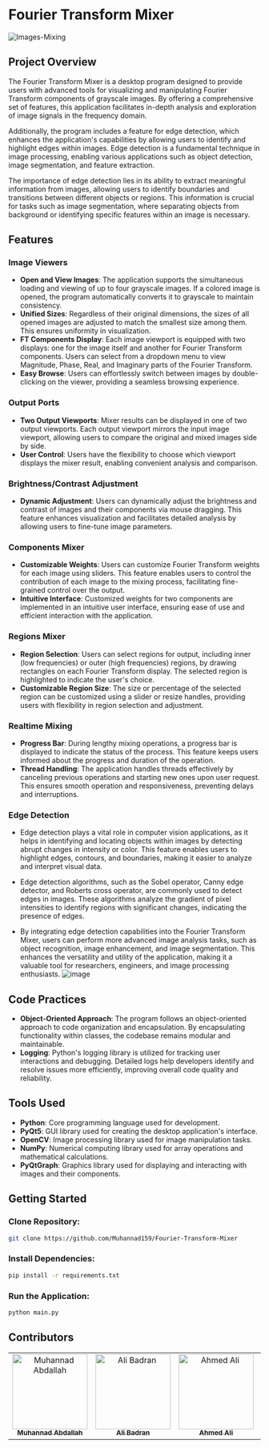 # Fourier Transform Mixer
![Images-Mixing](https://github.com/Muhannad159/Fourier-Transform-Mixer/assets/104541242/6ab94d7f-aeb4-4a1f-82bc-4b823c63850f)

## Project Overview

The Fourier Transform Mixer is a desktop program designed to provide users with advanced tools for visualizing and manipulating Fourier Transform components of grayscale images. By offering a comprehensive set of features, this application facilitates in-depth analysis and exploration of image signals in the frequency domain.

Additionally, the program includes a feature for edge detection, which enhances the application's capabilities by allowing users to identify and highlight edges within images. Edge detection is a fundamental technique in image processing, enabling various applications such as object detection, image segmentation, and feature extraction.

The importance of edge detection lies in its ability to extract meaningful information from images, allowing users to identify boundaries and transitions between different objects or regions. This information is crucial for tasks such as image segmentation, where separating objects from background or identifying specific features within an image is necessary.

## Features

### Image Viewers

- **Open and View Images**: The application supports the simultaneous loading and viewing of up to four grayscale images. If a colored image is opened, the program automatically converts it to grayscale to maintain consistency.
- **Unified Sizes**: Regardless of their original dimensions, the sizes of all opened images are adjusted to match the smallest size among them. This ensures uniformity in visualization.
- **FT Components Display**: Each image viewport is equipped with two displays: one for the image itself and another for Fourier Transform components. Users can select from a dropdown menu to view Magnitude, Phase, Real, and Imaginary parts of the Fourier Transform.
- **Easy Browse**: Users can effortlessly switch between images by double-clicking on the viewer, providing a seamless browsing experience.

### Output Ports

- **Two Output Viewports**: Mixer results can be displayed in one of two output viewports. Each output viewport mirrors the input image viewport, allowing users to compare the original and mixed images side by side.
- **User Control**: Users have the flexibility to choose which viewport displays the mixer result, enabling convenient analysis and comparison.

### Brightness/Contrast Adjustment

- **Dynamic Adjustment**: Users can dynamically adjust the brightness and contrast of images and their components via mouse dragging. This feature enhances visualization and facilitates detailed analysis by allowing users to fine-tune image parameters.

### Components Mixer

- **Customizable Weights**: Users can customize Fourier Transform weights for each image using sliders. This feature enables users to control the contribution of each image to the mixing process, facilitating fine-grained control over the output.
- **Intuitive Interface**: Customized weights for two components are implemented in an intuitive user interface, ensuring ease of use and efficient interaction with the application.

### Regions Mixer

- **Region Selection**: Users can select regions for output, including inner (low frequencies) or outer (high frequencies) regions, by drawing rectangles on each Fourier Transform display. The selected region is highlighted to indicate the user's choice.
- **Customizable Region Size**: The size or percentage of the selected region can be customized using a slider or resize handles, providing users with flexibility in region selection and adjustment.

### Realtime Mixing

- **Progress Bar**: During lengthy mixing operations, a progress bar is displayed to indicate the status of the process. This feature keeps users informed about the progress and duration of the operation.
- **Thread Handling**: The application handles threads effectively by canceling previous operations and starting new ones upon user request. This ensures smooth operation and responsiveness, preventing delays and interruptions.


### Edge Detection

- Edge detection plays a vital role in computer vision applications, as it helps in identifying and locating objects within images by detecting abrupt changes in intensity or color. This feature enables users to highlight edges, contours, and boundaries, making it easier to analyze and interpret visual data.

- Edge detection algorithms, such as the Sobel operator, Canny edge detector, and Roberts cross operator, are commonly used to detect edges in images. These algorithms analyze the gradient of pixel intensities to identify regions with significant changes, indicating the presence of edges.

- By integrating edge detection capabilities into the Fourier Transform Mixer, users can perform more advanced image analysis tasks, such as object recognition, image enhancement, and image segmentation. This enhances the versatility and utility of the application, making it a valuable tool for researchers, engineers, and image processing enthusiasts.
![image](https://github.com/AliBadran716/Fourier-Transform-Mixer/assets/102072821/6107764b-6ae0-4085-8f63-7abb0ca71d71)




## Code Practices

- **Object-Oriented Approach**: The program follows an object-oriented approach to code organization and encapsulation. By encapsulating functionality within classes, the codebase remains modular and maintainable.
- **Logging**: Python's logging library is utilized for tracking user interactions and debugging. Detailed logs help developers identify and resolve issues more efficiently, improving overall code quality and reliability.

## Tools Used

- **Python**: Core programming language used for development.
- **PyQt5**: GUI library used for creating the desktop application's interface.
- **OpenCV**: Image processing library used for image manipulation tasks.
- **NumPy**: Numerical computing library used for array operations and mathematical calculations.
- **PyQtGraph**: Graphics library used for displaying and interacting with images and their components.


## Getting Started

### Clone Repository:

```bash
git clone https://github.com/Muhannad159/Fourier-Transform-Mixer
```

### Install Dependencies:

```bash
pip install -r requirements.txt
```

### Run the Application:

```bash
python main.py
```

## Contributors <a name = "Contributors"></a>

<table>
  <tr>
    <td align="center">
    <a href="https://github.com/Muhannad159" target="_black">
    <img src="https://avatars.githubusercontent.com/u/104541242?v=4" width="150px;" alt="Muhannad Abdallah"/>
    <br />
    <sub><b>Muhannad Abdallah</b></sub></a>
    </td>
  <td align="center">
    <a href="https://github.com/AliBadran716" target="_black">
    <img src="https://avatars.githubusercontent.com/u/102072821?v=4" width="150px;" alt="Ali Badran"/>
    <br />
    <sub><b>Ali Badran</b></sub></a>
    </td>
     <td align="center">
    <a href="https://github.com/ahmedalii3" target="_black">
    <img src="https://avatars.githubusercontent.com/u/110257687?v=4" width="150px;" alt="Ahmed Ali"/>
    <br />
    <sub><b>Ahmed Ali</b></sub></a>
    </td>
<td align="center">
    <a href="https://github.com/hassanowis" target="_black">
    <img src="https://avatars.githubusercontent.com/u/102428122?v=4" width="150px;" alt="Hassan Hussein"/>
    <br />
    <sub><b>Hassan Hussein</b></sub></a>
    </td>
      </tr>
 </table>
